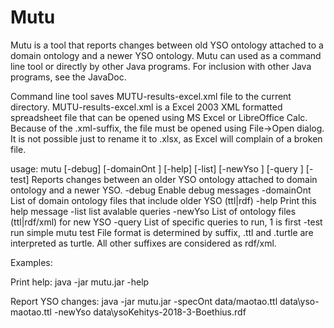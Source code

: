 # Mutu

Mutu is a tool that reports changes between old YSO ontology attached
to a domain ontology and a newer YSO ontology. Mutu can used as a 
command line tool or directly by other Java programs. For inclusion
with other Java programs, see the JavaDoc.

Command line tool saves MUTU-results-excel.xml file to the current
directory. MUTU-results-excel.xml is a Excel 2003 XML formatted
spreadsheet file that can be opened using MS Excel or LibreOffice Calc.
Because of the .xml-suffix, the file must be opened using File->Open 
dialog. It is not possible just to rename it to .xlsx, as Excel will
complain of a broken file.

   usage: mutu [-debug] [-domainOnt <arg>] [-help] [-list] [-newYso <arg>]
          [-query <arg>] [-test]
   Reports changes between an older YSO ontology attached to domain ontology
   and a newer YSO.
     -debug             Enable debug messages
     -domainOnt <arg>   List of domain ontology files that include older YSO
                        (ttl|rdf)
     -help              Print this help message
     -list              list avalable queries
     -newYso <arg>      List of ontology files (ttl|rdf/xml) for new YSO
     -query <arg>       List of specific queries to run, 1 is first
     -test              run simple mutu test
    File format is determined by suffix, .ttl and .turtle are interpreted as
    turtle. All other suffixes are considered as rdf/xml.

Examples:

Print help:
java -jar mutu.jar -help 

Report YSO changes:
java -jar mutu.jar -specOnt data/maotao.ttl data\yso-maotao.ttl -newYso data\ysoKehitys-2018-3-Boethius.rdf 